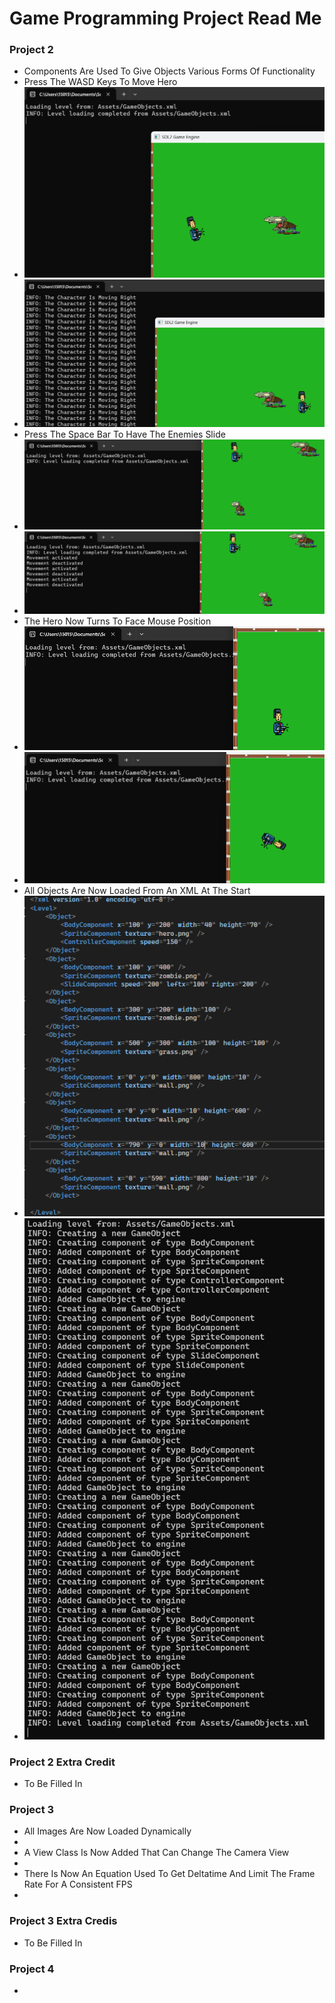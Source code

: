 # Game Programming Project Read Me

### Project 2
- Components Are Used To Give Objects Various Forms Of Functionality
- Press The WASD Keys To Move Hero
- ![Before Image](ProjectScreenshots/CharacterMoveBefore.png)
- ![After Image](ProjectScreenshots/CharacterMoveAfter.png)
- Press The Space Bar To Have The Enemies Slide
- ![Before Image](ProjectScreenshots/ZombieSlideBefore.png)
- ![After Image](ProjectScreenshots/ZombieSlideAfter.png)
- The Hero Now Turns To Face Mouse Position
- ![Before Image](ProjectScreenshots/HeroTurnBefore.png)
- ![After Image](ProjectScreenshots/HeroTurnAfter.png)
- All Objects Are Now Loaded From An XML At The Start
- ![Code Image](ProjectScreenshots/LevelXML.png)
- ![Program Image](ProjectScreenshots/LevelXMLLoaded.png)

### Project 2 Extra Credit 
- To Be Filled In

### Project 3
- All Images Are Now Loaded Dynamically
- 
- A View Class Is Now Added That Can Change The Camera View
- 
- There Is Now An Equation Used To Get Deltatime And Limit The Frame Rate For A Consistent FPS
- 

### Project 3 Extra Credis
- To Be Filled In

### Project 4
- 